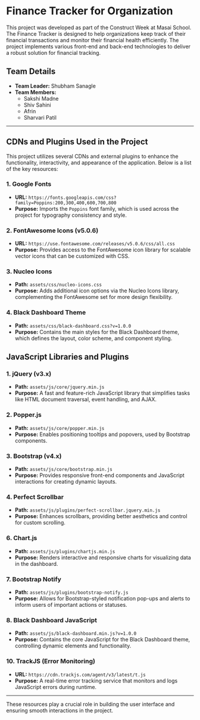 # Finance Tracker for Organization

This project was developed as part of the Construct Week at Masai School. The Finance Tracker is designed to help organizations keep track of their financial transactions and monitor their financial health efficiently. The project implements various front-end and back-end technologies to deliver a robust solution for financial tracking.

## Team Details

- **Team Leader:** Shubham Sanagle
- **Team Members:**
  - Sakshi Madne
  - Shiv Sahini
  - Afrin
  - Sharvari Patil

---

## CDNs and Plugins Used in the Project

This project utilizes several CDNs and external plugins to enhance the functionality, interactivity, and appearance of the application. Below is a list of the key resources:

### **1. Google Fonts**

- **URL:** `https://fonts.googleapis.com/css?family=Poppins:200,300,400,600,700,800`
- **Purpose:** Imports the `Poppins` font family, which is used across the project for typography consistency and style.

### **2. FontAwesome Icons (v5.0.6)**

- **URL:** `https://use.fontawesome.com/releases/v5.0.6/css/all.css`
- **Purpose:** Provides access to the FontAwesome icon library for scalable vector icons that can be customized with CSS.

### **3. Nucleo Icons**

- **Path:** `assets/css/nucleo-icons.css`
- **Purpose:** Adds additional icon options via the Nucleo Icons library, complementing the FontAwesome set for more design flexibility.

### **4. Black Dashboard Theme**

- **Path:** `assets/css/black-dashboard.css?v=1.0.0`
- **Purpose:** Contains the main styles for the Black Dashboard theme, which defines the layout, color scheme, and component styling.

## JavaScript Libraries and Plugins

### **1. jQuery (v3.x)**

- **Path:** `assets/js/core/jquery.min.js`
- **Purpose:** A fast and feature-rich JavaScript library that simplifies tasks like HTML document traversal, event handling, and AJAX.

### **2. Popper.js**

- **Path:** `assets/js/core/popper.min.js`
- **Purpose:** Enables positioning tooltips and popovers, used by Bootstrap components.

### **3. Bootstrap (v4.x)**

- **Path:** `assets/js/core/bootstrap.min.js`
- **Purpose:** Provides responsive front-end components and JavaScript interactions for creating dynamic layouts.

### **4. Perfect Scrollbar**

- **Path:** `assets/js/plugins/perfect-scrollbar.jquery.min.js`
- **Purpose:** Enhances scrollbars, providing better aesthetics and control for custom scrolling.

### **6. Chart.js**

- **Path:** `assets/js/plugins/chartjs.min.js`
- **Purpose:** Renders interactive and responsive charts for visualizing data in the dashboard.

### **7. Bootstrap Notify**

- **Path:** `assets/js/plugins/bootstrap-notify.js`
- **Purpose:** Allows for Bootstrap-styled notification pop-ups and alerts to inform users of important actions or statuses.

### **8. Black Dashboard JavaScript**

- **Path:** `assets/js/black-dashboard.min.js?v=1.0.0`
- **Purpose:** Contains the core JavaScript for the Black Dashboard theme, controlling dynamic elements and functionality.

### **10. TrackJS (Error Monitoring)**

- **URL:** `https://cdn.trackjs.com/agent/v3/latest/t.js`
- **Purpose:** A real-time error tracking service that monitors and logs JavaScript errors during runtime.

---

These resources play a crucial role in building the user interface and ensuring smooth interactions in the project.
